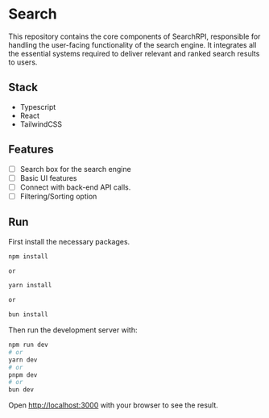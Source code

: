 # Search

This repository contains the core components of SearchRPI, responsible for handling the user-facing functionality of the search engine. It integrates all the essential systems required to deliver relevant and ranked search results to users.

## Stack

* Typescript
* React
* TailwindCSS

## Features

* [ ] Search box for the search engine
* [ ] Basic UI features 
* [ ] Connect with back-end API calls.
* [ ] Filtering/Sorting option

## Run

First install the necessary packages.

```bash
npm install

or

yarn install

or

bun install
```

Then run the development server with:

```bash
npm run dev
# or
yarn dev
# or
pnpm dev
# or
bun dev
```

Open [http://localhost:3000](http://localhost:3000) with your browser to see the result.
